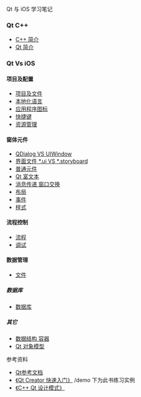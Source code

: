 Qt 与 iOS 学习笔记

### Qt C++

* [C++ 简介](./cpp/cpp.md)
* [Qt 简介](./cpp/qt.md)

### Qt Vs iOS
#### 项目及配置
* [项目及文件](new.md)
* [本地化语言](language.md)
* [应用程序图标](icon.md)
* [快捷键](keyboard.md)
* [资源管理](resource/resource.md)

#### 窗体元件
* [QDialog VS UIWindow](UI/window.md)
* [界面文件 *.ui VS *.storyboard](UI/ui.md)
* [普通元件](UI/input.md)
* [Qt 富文本](UI/richText.md)
* [消息传递 窗口交换](UI/message.md)
* [布局](UI/autolayout.md)
* [事件](resource/event.md)
* [样式](resource/style.md)

#### 流程控制
* [流程](application.md)
* [调试](debug.md)

#### 数据管理
* [文件](file.md)

##### 数据库
* [数据库](sql.md)

##### 其它
* [数据结构 容器](resource/container.md)
* [Qt 对象模型](resource/Object.md)

参考资料

* [Qt参考文档](http://www.kuqin.com/qtdocument/index.html)
* [《Qt Creator 快速入门》](http://book.douban.com/subject/10745760/) /demo 下为此书练习实例
* [《C++ Qt 设计模式》](http://book.douban.com/subject/10764099/)